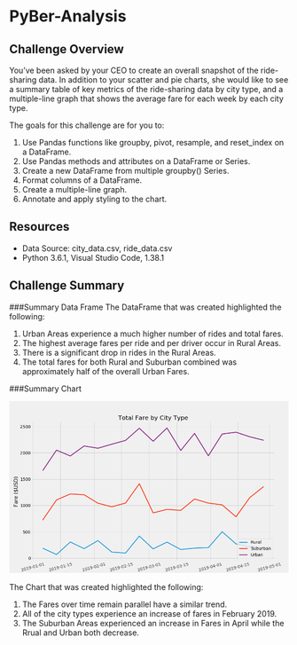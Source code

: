 # PyBer-Analysis

## Challenge Overview

You’ve been asked by your CEO to create an overall snapshot of the ride-sharing data. In addition to your scatter and pie charts, she would like to see a summary table of key metrics of the ride-sharing data by city type, and a multiple-line graph that shows the average fare for each week by each city type.

The goals for this challenge are for you to:

1. Use Pandas functions like groupby, pivot, resample, and reset_index on a DataFrame.
2. Use Pandas methods and attributes on a DataFrame or Series.
3. Create a new DataFrame from multiple groupby() Series.
4. Format columns of a DataFrame.
5. Create a multiple-line graph.
6. Annotate and apply styling to the chart.

## Resources

* Data Source:  city_data.csv, ride_data.csv
* Python 3.6.1, Visual Studio Code, 1.38.1

## Challenge Summary

###Summary Data Frame
The DataFrame that was created highlighted the following:

1. Urban Areas experience a much higher number of rides and total fares.
2. The highest average fares per ride and per driver occur in Rural Areas.
3. There is a significant drop in rides in the Rural Areas.
4. The total fares for both Rural and Suburban combined was approximately half of the overall Urban Fares.

###Summary Chart

![ChallengeChart](https://github.com/dougacct814/PyBer_Analysis/blob/master/Analysis/ChallengeChart.png)

The Chart that was created highlighted the following:

1. The Fares over time remain parallel have a similar trend.
2. All of the city types experience an increase of fares in February 2019.
3. The Suburban Areas experienced an increase in Fares in April while the Rrual and Urban both decrease.
